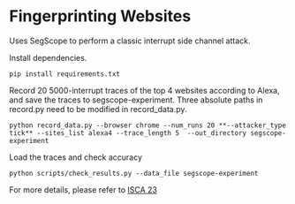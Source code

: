 # Fingerprinting Websites

Uses SegScope to perform a classic interrupt side channel attack.

Install dependencies.
```
pip install requirements.txt
```

Record 20 5000-interrupt traces of the top 4 websites according to Alexa, and save the traces to segscope-experiment. Three absolute paths in record.py need to be modified in record_data.py.
```
python record_data.py --browser chrome --num_runs 20 **--attacker_type tick** --sites_list alexa4 --trace_length 5  --out_directory segscope-experiment
```

Load the traces and check accuracy
```
python scripts/check_results.py --data_file segscope-experiment
```

For more details, please refer to [ISCA 23](https://github.com/jackcook/bigger-fish)

